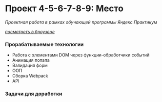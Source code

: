 # Проект 4-5-6-7-8-9: Место

*Проектная работа в рамках обучающей программы Яндекс.Практикум*

*[посмотреть в браузере](https://zhannaav.github.io/mesto/)*

### **Прорабатываемые технологии**

* Работа с элементами DOM через функции-обработчики событий
* Анимация попапа
* Валидация форм
* ООП
* Сборка Webpack
* API

### **Задачи для доработки**
